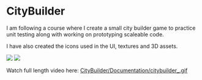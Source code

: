 # CityBuilder
I am following a course where I create a small city builder game to practice unit testing along with working on prototyping scaleable code. 

I have also created the icons used in the UI, textures and 3D assets.


<img src="Documentation/citybuilder.gif">
<img src="Documentation/citybuilder_.gif">

Watch full length video here: <a href="Documentation/citybuilder_.gif">CityBuilder/Documentation/citybuilder_.gif</a>
